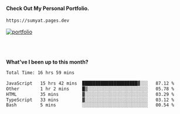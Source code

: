 #### Check Out My Personal Portfolio.
````bash
https://sumyat.pages.dev
````

<a href='https://sumyat.pages.dev/'>
    <img src='https://user-images.githubusercontent.com/108873224/211860821-15c31441-8db7-4fb7-8537-28a0c11e9408.png' alt='portfolio' align='center' />
</a>


<br />
<br />


<br />
<br />

**What've I been up to this month?**

<!--START_SECTION:waka-->

```txt
Total Time: 16 hrs 59 mins

JavaScript   15 hrs 42 mins  █████████████████████▓░░░   87.12 %
Other        1 hr 2 mins     █▒░░░░░░░░░░░░░░░░░░░░░░░   05.78 %
HTML         35 mins         ▓░░░░░░░░░░░░░░░░░░░░░░░░   03.29 %
TypeScript   33 mins         ▓░░░░░░░░░░░░░░░░░░░░░░░░   03.12 %
Bash         5 mins          ░░░░░░░░░░░░░░░░░░░░░░░░░   00.54 %
```

<!--END_SECTION:waka-->




